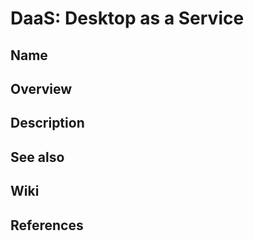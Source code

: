 # DaaS: Desktop as a Service

## Name

## Overview

## Description

## See also

## Wiki

## References
